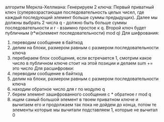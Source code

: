 алгоритм Меркла-Хеллмана:
Генерируем 2 ключа:
Первый приватный ключ (супервозрастающая последовательность целых чисел, где каждый последующий элемент больше суммы предыдущих).
Далее мы должны выбрать 2 числа q - должно быть больше суммы последовательности и r - взаимно простое к q.
Второй ключ будет публичным (r*w(элемент последовательности) mod q)
Для шифрования:
1) переводим сообщение в байткод
2) делим на блоки, размером равным с размером последовательности ключа
3) перебираем блок сообщения, если встречается 1, смотрим какое число в публичном ключе стоит на этой позиции и делаем sum += это число
Для расшифровки:
1) переводим сообщение в байткод
2) делим на блоки, размером равным с размером последовательности ключа
3) находим обратное число для r по модулю q
4) берем элемент зашифрованного сообщения c * обратное r mod q
5) ищем самый большой элемент в твоем приватном ключе и вычитаем его и продолжаем так пока не дойдем до конца, потом те элементы которые мы вычитали подставляем 1, которые не вычитал 0

